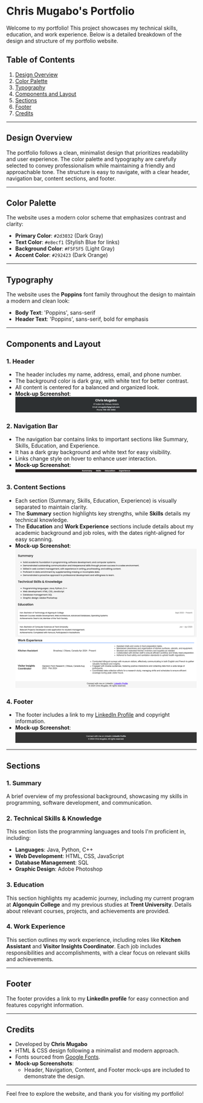 # Chris Mugabo's Portfolio

Welcome to my portfolio! This project showcases my technical skills, education, and work experience. Below is a detailed breakdown of the design and structure of my portfolio website.

## Table of Contents

1. [Design Overview](#design-overview)
2. [Color Palette](#color-palette)
3. [Typography](#typography)
4. [Components and Layout](#components-and-layout)
5. [Sections](#sections)
6. [Footer](#footer)
7. [Credits](#credits)

---

## Design Overview

The portfolio follows a clean, minimalist design that prioritizes readability and user experience. The color palette and typography are carefully selected to convey professionalism while maintaining a friendly and approachable tone. The structure is easy to navigate, with a clear header, navigation bar, content sections, and footer.

---

## Color Palette

The website uses a modern color scheme that emphasizes contrast and clarity:

- **Primary Color**: `#2d3032` (Dark Gray)
- **Text Color**: `#e8ecf1` (Stylish Blue for links)
- **Background Color**: `#F5F5F5` (Light Gray)
- **Accent Color**: `#292423` (Dark Orange)

---

## Typography

The website uses the **Poppins** font family throughout the design to maintain a modern and clean look:

- **Body Text**: 'Poppins', sans-serif
- **Header Text**: 'Poppins', sans-serif, bold for emphasis

---

## Components and Layout

### 1. **Header**
   - The header includes my name, address, email, and phone number.
   - The background color is dark gray, with white text for better contrast.
   - All content is centered for a balanced and organized look.
   - **Mock-up Screenshot**:
     ![Header Mock-up](images/header-mockup.png)

### 2. **Navigation Bar**
   - The navigation bar contains links to important sections like Summary, Skills, Education, and Experience.
   - It has a dark gray background and white text for easy visibility.
   - Links change style on hover to enhance user interaction.
   - **Mock-up Screenshot**:
     ![Navigation Mock-up](images/navigation-mockup.png)

### 3. **Content Sections**
   - Each section (Summary, Skills, Education, Experience) is visually separated to maintain clarity.
   - The **Summary** section highlights key strengths, while **Skills** details my technical knowledge.
   - The **Education** and **Work Experience** sections include details about my academic background and job roles, with the dates right-aligned for easy scanning.
   - **Mock-up Screenshot**:
     ![Content Section Mock-up](images/content-mockup.png)
     ![Content Section Mock-up](images/content1-mockup.png)
      

### 4. **Footer**
   - The footer includes a link to my [LinkedIn Profile](https://www.linkedin.com/in/chris-mugabo/) and copyright information.
   - **Mock-up Screenshot**:
     ![Footer Mock-up](images/footer-mockup.png)

---

## Sections

### 1. **Summary**
   A brief overview of my professional background, showcasing my skills in programming, software development, and communication.

### 2. **Technical Skills & Knowledge**
   This section lists the programming languages and tools I'm proficient in, including:
   - **Languages**: Java, Python, C++
   - **Web Development**: HTML, CSS, JavaScript
   - **Database Management**: SQL
   - **Graphic Design**: Adobe Photoshop

### 3. **Education**
   This section highlights my academic journey, including my current program at **Algonquin College** and my previous studies at **Trent University**. Details about relevant courses, projects, and achievements are provided.

### 4. **Work Experience**
   This section outlines my work experience, including roles like **Kitchen Assistant** and **Visitor Insights Coordinator**. Each job includes responsibilities and accomplishments, with a clear focus on relevant skills and achievements.

---

## Footer

The footer provides a link to my **LinkedIn profile** for easy connection and features copyright information.

---

## Credits

- Developed by **Chris Mugabo**
- HTML & CSS design following a minimalist and modern approach.
- Fonts sourced from [Google Fonts](https://fonts.google.com/).
- **Mock-up Screenshots**:
    - Header, Navigation, Content, and Footer mock-ups are included to demonstrate the design.

---

Feel free to explore the website, and thank you for visiting my portfolio!


